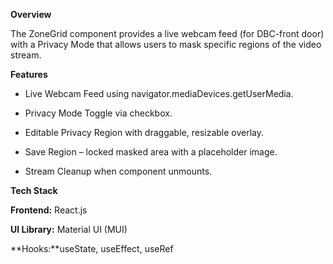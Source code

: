 **Overview**

The ZoneGrid component provides a live webcam feed (for DBC-front door) with a Privacy Mode that allows users to mask specific regions of the video stream.

**Features**

- Live Webcam Feed using navigator.mediaDevices.getUserMedia.

- Privacy Mode Toggle via checkbox.

- Editable Privacy Region with draggable, resizable overlay.

- Save Region – locked masked area with a placeholder image.

- Stream Cleanup when component unmounts.

**Tech Stack**

**Frontend:** React.js

**UI Library:** Material UI (MUI)

**Hooks:**useState, useEffect, useRef
